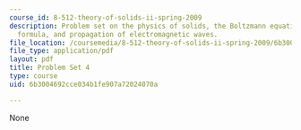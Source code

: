 ```yaml
---
course_id: 8-512-theory-of-solids-ii-spring-2009
description: Problem set on the physics of solids, the Boltzmann equation, the Kubo
  formula, and propagation of electromagnetic waves.
file_location: /coursemedia/8-512-theory-of-solids-ii-spring-2009/6b3004692cce034b1fe907a72024070a_MIT8_512s09_pset04.pdf
file_type: application/pdf
layout: pdf
title: Problem Set 4
type: course
uid: 6b3004692cce034b1fe907a72024070a

---
```

None